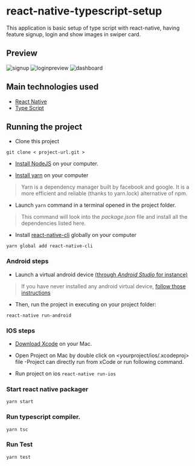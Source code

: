 # react-native-typescript-setup

This application is basic setup of type script with react-native, having feature signup, login and show images in swiper card.

## Preview
![signup](https://user-images.githubusercontent.com/37612566/52701303-ed5b4d00-2f9f-11e9-9005-43ecac491688.png)
![loginpreview](https://user-images.githubusercontent.com/37612566/52701310-f1876a80-2f9f-11e9-851e-0dc9282ad201.png)
![dashboard](https://user-images.githubusercontent.com/37612566/52701326-fe0bc300-2f9f-11e9-8c5b-7bd02a5225f0.png)


## Main technologies used

- [React Native](https://github.com/facebook/react-native)
- [Type Script](https://www.typescriptlang.org/docs/home.html)

## Running the project

- Clone this project
```
git clone < project-url.git >
```

- [Install NodeJS](https://nodejs.org/en/) on your computer.

- [Install yarn](https://yarnpkg.com/en/docs/install) on your computer
> Yarn is a dependency manager built by facebook and google. It is a more efficient and reliable (thanks to yarn.lock) alternative of npm.

- Launch ``` yarn ``` command in a terminal opened in the project folder.
> This command will look into the *package.json* file and install all the dependencies listed here.

- Install [react-native-cli](https://facebook.github.io/react-native/docs/getting-started.html) globally on your computer
```
yarn global add react-native-cli
```

### Android steps

- Launch a virtual android device [(through *Android Studio* for instance)](https://developer.android.com/studio/run/managing-avds.html#viewing)

> If you have never installed any android virtual device, [follow those instructions](https://developer.android.com/studio/run/managing-avds.html#createavd)

- Then, run the project in executing on your project folder:
```
react-native run-android
```

 ### IOS steps
- [Download Xcode](https://developer.apple.com/xcode/) on your Mac.

- Open Project on Mac by double click on <yourproject/ios/.xcodeproj> file
-Project can directly run from xCode or run following command.

- Run project on ios
`react-native run-ios`

### Start react native packager
`yarn start`

### Run typescript compiler.
`yarn tsc`

### Run Test
`yarn test`
